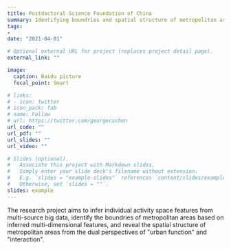 ```yaml
---
title: Postdoctoral Science Foundation of China
summary: Identifying boundries and spatial structure of metropolitan areas.
tags:
- 
date: "2021-04-01"

# Optional external URL for project (replaces project detail page).
external_link: ""

image:
  caption: Baidu picture
  focal_point: Smart

# links:
# - icon: twitter
# icon_pack: fab
# name: Follow
# url: https://twitter.com/georgecushen
url_code: ""
url_pdf: ""
url_slides: ""
url_video: ""

# Slides (optional).
#   Associate this project with Markdown slides.
#   Simply enter your slide deck's filename without extension.
#   E.g. `slides = "example-slides"` references `content/slides/example-slides.md`.
#   Otherwise, set `slides = ""`.
slides: example
---
```


The research project aims to infer individual activity space features from multi-source big data, identify the boundries of metropolitan areas based on inferred multi-dimensional features, and reveal the spatial structure of metropolitan areas from the dual perspectives of "urban function" and "interaction".
